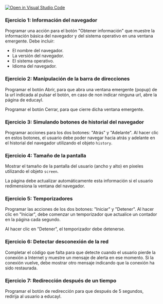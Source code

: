 [![Open in Visual Studio Code](https://classroom.github.com/assets/open-in-vscode-2e0aaae1b6195c2367325f4f02e2d04e9abb55f0b24a779b69b11b9e10269abc.svg)](https://classroom.github.com/online_ide?assignment_repo_id=16278919&assignment_repo_type=AssignmentRepo)
### **Ejercicio 1: Información del navegador**

Programar una acción para el botón "Obtener información" que muestre la información básica del navegador y del sistema operativo en una ventana emergente. Debe incluir:

- El nombre del navegador.
- La versión del navegador.
- El sistema operativo.
- Idioma del navegador.

### **Ejercicio 2: Manipulación de la barra de direcciones**

Programar el botón Abrir, para que abra una ventana emergente (popup) de la url indicada al pulsar el botón, en caso de non indicar ninguna url, abre la página de educayl.

Programar el botón Cerrar, para que cierre dicha ventana emergente.

### **Ejercicio 3: Simulando botones de historial del navegador**

Programar acciones para los dos botones: "Atrás" y "Adelante". Al hacer clic en estos botones, el usuario debe poder navegar hacia atrás y adelante en el historial del navegador utilizando el objeto `history`.

### **Ejercicio 4: Tamaño de la pantalla**

Mostrar el tamaño de la pantalla del usuario (ancho y alto) en píxeles utilizando el objeto `screen`. 

La página debe actualizar automáticamente esta información si el usuario redimensiona la ventana del navegador.

### **Ejercicio 5: Temporizadores**

Programar las acciones de los dos botones: "Iniciar" y "Detener". Al hacer clic en "Iniciar", debe comenzar un temporizador que actualice un contador en la página cada segundo. 

Al hacer clic en "Detener", el temporizador debe detenerse.

### **Ejercicio 6: Detectar desconexión de la red**

Completar el código que falta para que detecte cuando el usuario pierde la conexión a Internet y muestre un mensaje de alerta en ese momento. Si la conexión vuelve, debe mostrar otro mensaje indicando que la conexión ha sido restaurada.

### **Ejercicio 7: Redirección después de un tiempo**

Programar el botón de redirección para que después de 5 segundos, redirija al usuario a educayl.


